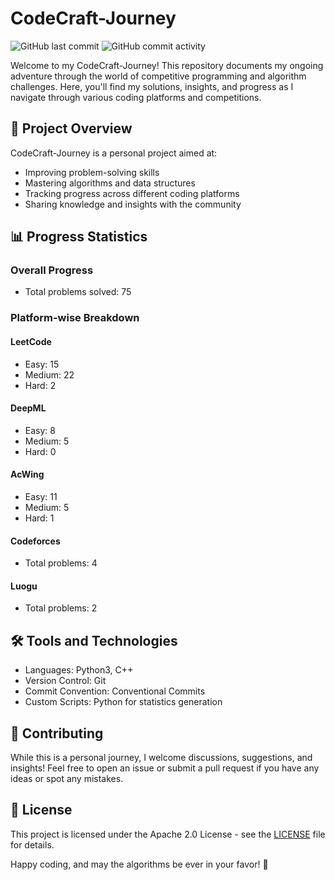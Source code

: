 # CodeCraft-Journey

![GitHub last commit](https://img.shields.io/github/last-commit/kyriekevin/CodeCraft-Journey)
![GitHub commit activity](https://img.shields.io/github/commit-activity/m/kyriekevin/CodeCraft-Journey)

Welcome to my CodeCraft-Journey! This repository documents my ongoing adventure through the world of competitive programming and algorithm challenges. Here, you'll find my solutions, insights, and progress as I navigate through various coding platforms and competitions.

## 🚀 Project Overview

CodeCraft-Journey is a personal project aimed at:

- Improving problem-solving skills
- Mastering algorithms and data structures
- Tracking progress across different coding platforms
- Sharing knowledge and insights with the community

## 📊 Progress Statistics

### Overall Progress

<!-- STATS:TOTAL_PROBLEMS -->
- Total problems solved: 75
<!-- STATS:TOTAL_PROBLEMS:END -->

### Platform-wise Breakdown

#### LeetCode

<!-- STATS:LEETCODE -->
- Easy: 15
- Medium: 22
- Hard: 2
<!-- STATS:LEETCODE:END -->

#### DeepML

<!-- STATS:DEEPML -->
- Easy: 8
- Medium: 5
- Hard: 0
<!-- STATS:DEEPML:END -->

#### AcWing

<!-- STATS:ACWING -->
- Easy: 11
- Medium: 5
- Hard: 1
<!-- STATS:ACWING:END -->

#### Codeforces

<!-- STATS:CODEFORCES -->
- Total problems: 4
<!-- STATS:CODEFORCES:END -->

#### Luogu

<!-- STATS:LUOGU -->
- Total problems: 2
<!-- STATS:LUOGU:END -->

## 🛠 Tools and Technologies

- Languages: Python3, C++
- Version Control: Git
- Commit Convention: Conventional Commits
- Custom Scripts: Python for statistics generation

## 🤝 Contributing

While this is a personal journey, I welcome discussions, suggestions, and insights! Feel free to open an issue or submit a pull request if you have any ideas or spot any mistakes.

## 📜 License

This project is licensed under the Apache 2.0 License - see the [LICENSE](LICENSE) file for details.

Happy coding, and may the algorithms be ever in your favor! 🌟
